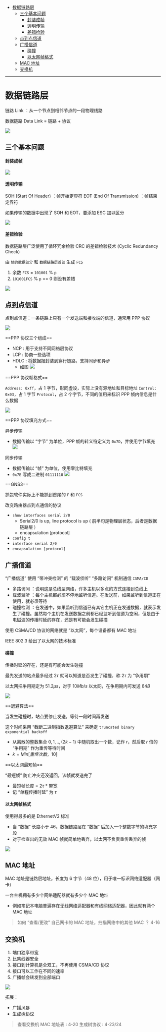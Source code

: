 - [数据链路层](#数据链路层)
  - [三个基本问题](#三个基本问题)
      - [封装成帧](#封装成帧)
      - [透明传输](#透明传输)
      - [差错检验](#差错检验)
  - [点到点信道](#点到点信道)
  - [广播信道](#广播信道)
      - [碰撞](#碰撞)
      - [以太网帧格式](#以太网帧格式)
  - [MAC 地址](#mac-地址)
  - [交换机](#交换机)

---

# 数据链路层

链路 Link ：从一个节点到相邻节点的一段物理线路

数据链路 Data Link = 链路 + 协议

![](image/2023-11-22-11-14-52.png)

## 三个基本问题

#### 封装成帧

![](image/2023-11-22-11-21-57.png)

#### 透明传输

SOH (Start Of Header) ：帧开始定界符
EOT (End Of Transmission) ：帧结束定界符

如果传输的数据中出现了 SOH 和 EOT，要添加 ESC 加以区分

![](image/2023-11-22-11-32-44.png)

#### 差错检验

数据链路层广泛使用了循环冗余检验 CRC 的差错检验技术 (Cyclic Redundancy Check)

由 `帧的数据部分` 和 `数据链路层首部` 生成 `FCS`

1. 余数 `FCS` = `101001` % `p`
2. `101001FCS` % `p` == 0 则没有差错

![](image/2023-11-22-11-52-33.png)

## 点到点信道

点到点信道：一条链路上只有一个发送端和接收端的信道，通常用 PPP 协议

![](image/2023-11-22-15-51-14.png)

==PPP 协议三个组成==

- NCP : 用于支持不同网络层协议
- LCP : 协商一些选项
- HDLC : 将数据报封装到穿行链路，支持同步和异步
  - 如图 ![](image/2023-11-22-15-54-31.png)

==PPP 协议帧格式==

`Address: 0xff`，占 1 字节，形同虚设，实际上没有源地址和目标地址
`Control: 0x03`，占 1 字节
`Protocol`，占 2 个字节，不同的值用来标识 PPP 帧内信息是什么数据

![](image/2023-11-23-17-27-24.png)

==PPP 协议填充方式==

异步传输

- 数据传输以 “字节” 为单位，PPP 帧的转义符定义为 `0x7D`，并使用字节填充
    ![](image/2023-11-23-17-50-57.png)

同步传输

- 数据传输以 “帧” 为单位，使用零比特填充
- `0x7E` 写成二进制 `01111110`
    ![](image/2023-11-23-17-53-45.png)

==GNS3==

抓包软件实际上不能抓到首尾的 `F` 和 `FCS`

改变路由器点到点通信的协议

- `show interfaces serial 2/0`
  - Serial2/0 is up, line protocol is up ( 前半句是物理层状态，后者是数据链路层 )
  - encapsulation [protocol]
- `config t`
- `interface serial 2/0`
- `encapsulation [protocol]`

## 广播信道

“广播信道” 使用 “带冲突检测” 的 “载波侦听” “多路访问” 机制通信 `CSMA/CD`

- 多路访问 ：说明这是总线型网络，许多主机以多点的方式连接到总线上
- 载波监听 ：每个主机都必须不停地监听信道。在发送前，如果监听到信道正在使用，就必须等待
- 碰撞检测 ：在发送中，如果监听到信道已有其它主机正在发送数据，就表示发生了碰撞。虽然每个主机在发送数据之前都已经监听到信道为空闲，但是由于电磁波的传播时延的存在，还是有可能会发生碰撞

使用 CSMA/CD 协议的网络就是 “以太网”，每个设备都有 MAC 地址

IEEE 802.3 给出了以太网的技术标准

#### 碰撞


传播时延的存在，还是有可能会发生碰撞

最先发送的站点最多经过 $2 \tau$ 就可以知道是否发生了碰撞，称 $2 \tau$ 为 “争用期”

以太网把争用期定为 $51.2μs$，对于 $10Mb/s$ 以太网，在争用期内可发送 $64B$

![](image/2023-11-24-13-01-42.png)

==退避算法==

当发生碰撞时，站点要停止发送，等待一段时间再发送

这个时间采用 “截断二进制指数退避算法” 来确定 `truncated binary exponential backoff`

- 从离散的整数集合 ${0, 1, .., (2k-1)}$ 中随机取出一个数，记作 $r$，然后取 $r$ 倍的 “争用期” 作为重传等待时间
- $k=Min\big[重传次数，10\big]$

==以太网最短帧==

“最短帧” 防止冲突还没返回，该帧就发送完了

- 最短帧长度 = $2 \tau$ * 带宽 
- 记 “单程传播时延” 为 $\tau$    

#### 以太网帧格式

使用得最多的是 EthernetV2 标准

- 当 “数据” 长度小于 46，数据链路层在 “数据” 后加入一个整数字节的填充字段
- 对于检查出的无效 MAC 帧就简单地丢弃，以太网不负责重传丢弃的帧

![](image/2023-11-24-13-44-47.png)

## MAC 地址

MAC 地址是链路层地址，长度为 6 字节（48 位），用于唯一标识网络适配器（网卡）

一台主机拥有多少个网络适配器就有多少个 MAC 地址

- 例如笔记本电脑普遍存在无线网络适配器和有线网络适配器，因此就有两个 MAC 地址

> 如何 “查看/更改” 自己网卡的 MAC 地址，扫描网络中的其他 MAC ？ 4-16

## 交换机

1. 端口独享带宽
2. 比集线器安全
3. 接口到计算机是全双工，不再使用 CSMA/CD 协议
4. 接口可以工作在不同的速率
5. 广播帧会转发到全部端口

![](image/2023-11-24-14-59-59.png)

拓展：

- 广播风暴
- [生成树协议](./STP.md)

> 查看交换机 MAC 地址表 : 4-20
> 生成树协议 : 4-23/24